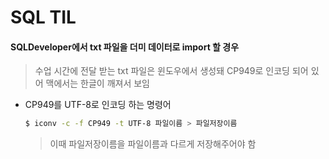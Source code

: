 # SQL TIL

#### SQLDeveloper에서 txt 파일을 더미 데이터로 import 할 경우

> 수업 시간에 전달 받는 txt 파일은 윈도우에서 생성돼 CP949로 인코딩 되어 있어 맥에서는 한글이 깨져서 보임

* CP949를 UTF-8로 인코딩 하는 명령어

  ```bash
  $ iconv -c -f CP949 -t UTF-8 파일이름 > 파일저장이름
  ```

  > 이때 파일저장이름을 파일이름과 다르게 저장해주어야 함


